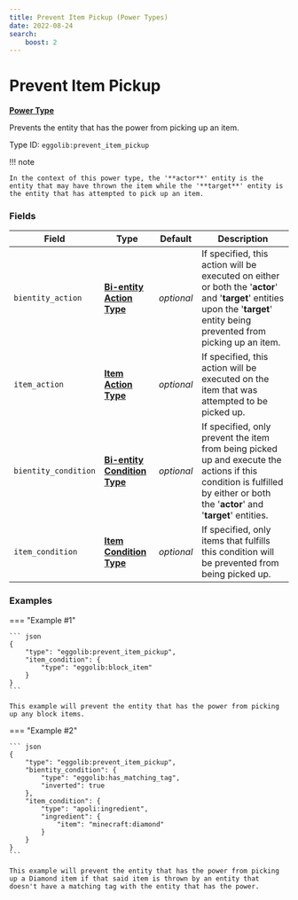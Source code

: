 ```yaml
---
title: Prevent Item Pickup (Power Types)
date: 2022-08-24
search:
    boost: 2
---
```


#   Prevent Item Pickup

**[Power Type]**

Prevents the entity that has the power from picking up an item.

Type ID: `eggolib:prevent_item_pickup`

!!! note

    In the context of this power type, the '**actor**' entity is the entity that may have thrown the item while the '**target**' entity is the entity that has attempted to pick up an item.


### Fields

Field | Type | Default | Description
------|------|---------|------------
`bientity_action` | **[Bi-entity Action Type]** | *optional* | If specified, this action will be executed on either or both the '**actor**' and '**target**' entities upon the '**target**' entity being prevented from picking up an item.
`item_action` | **[Item Action Type]** | *optional* | If specified, this action will be executed on the item that was attempted to be picked up.
`bientity_condition` | **[Bi-entity Condition Type]** | *optional* | If specified, only prevent the item from being picked up and execute the actions if this condition is fulfilled by either or both the '**actor**' and '**target**' entities.
`item_condition` | **[Item Condition Type]** | *optional* | If specified, only items that fulfills this condition will be prevented from being picked up.


### Examples

=== "Example #1"

    ``` json
    {
        "type": "eggolib:prevent_item_pickup",
        "item_condition": {
            "type": "eggolib:block_item"
        }
    }
    ```

    This example will prevent the entity that has the power from picking up any block items.


=== "Example #2"

    ``` json
    {
        "type": "eggolib:prevent_item_pickup",
        "bientity_condition": {
            "type": "eggolib:has_matching_tag",
            "inverted": true
        },
        "item_condition": {
            "type": "apoli:ingredient",
            "ingredient": {
                "item": "minecraft:diamond"
            }
        }
    }
    ```

    This example will prevent the entity that has the power from picking up a Diamond item if that said item is thrown by an entity that doesn't have a matching tag with the entity that has the power.



[Power Type]: ../power_types.md
[Bi-entity Action Type]: ../bientity_action_types.md
[Item Action Type]: https://origins.readthedocs.io/en/latest/types/item_action_types
[Bi-entity Condition Type]: ../bientity_condition_types.md
[Item Condition Type]: ../item_condition_types.md
